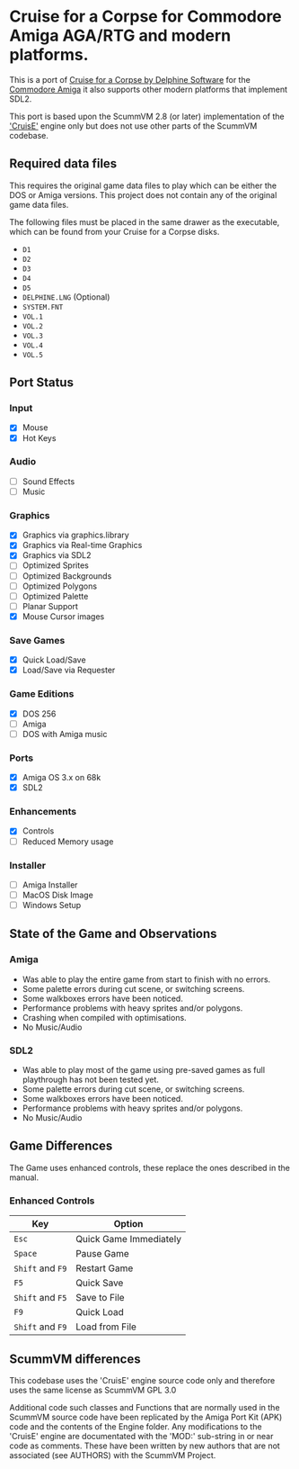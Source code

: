 # Cruise for a Corpse for Commodore Amiga AGA/RTG and modern platforms.

This is a port of [Cruise for a Corpse by Delphine Software](https://en.wikipedia.org/wiki/Cruise_for_a_Corpse) for the [Commodore Amiga](https://en.wikipedia.org/wiki/Amiga)  it also supports other modern platforms that implement SDL2.

This port is based upon the ScummVM 2.8 (or later) implementation of the ['CruisE'](https://github.com/scummvm/scummvm/tree/master/engines/cruise) engine only but does not use other parts of the ScummVM codebase.

## Required data files

This requires the original game data files to play which can be either the DOS or Amiga versions. This project does not contain any of the original game data files.

The following files must be placed in the same drawer as the executable, which can be found from your Cruise for a Corpse disks.

* `D1`
* `D2`
* `D3`
* `D4`
* `D5`
* `DELPHINE.LNG` (Optional)
* `SYSTEM.FNT`
* `VOL.1`
* `VOL.2`
* `VOL.3`
* `VOL.4`
* `VOL.5`

## Port Status

### Input
  * [X] Mouse
  * [X] Hot Keys

### Audio
  * [ ] Sound Effects
  * [ ] Music

### Graphics
  * [X] Graphics via graphics.library
  * [X] Graphics via Real-time Graphics
  * [X] Graphics via SDL2
  * [ ] Optimized Sprites
  * [ ] Optimized Backgrounds
  * [ ] Optimized Polygons
  * [ ] Optimized Palette
  * [ ] Planar Support
  * [X] Mouse Cursor images
  
### Save Games
  * [X] Quick Load/Save
  * [X] Load/Save via Requester

### Game Editions
  * [X] DOS 256
  * [ ] Amiga
  * [ ] DOS with Amiga music

### Ports
  * [X] Amiga OS 3.x on 68k
  * [X] SDL2

### Enhancements
  * [X] Controls
  * [ ] Reduced Memory usage

### Installer
  * [ ] Amiga Installer
  * [ ] MacOS Disk Image
  * [ ] Windows Setup

## State of the Game and Observations

### Amiga

* Was able to play the entire game from start to finish with no errors.
* Some palette errors during cut scene, or switching screens.
* Some walkboxes errors have been noticed.
* Performance problems with heavy sprites and/or polygons.
* Crashing when compiled with optimisations.
* No Music/Audio

### SDL2

* Was able to play most of the game using pre-saved games as full playthrough has not been tested yet.
* Some palette errors during cut scene, or switching screens.
* Some walkboxes errors have been noticed.
* Performance problems with heavy sprites and/or polygons.
* No Music/Audio

## Game Differences

The Game uses enhanced controls, these replace the ones described in the manual.

### Enhanced Controls

| Key              | Option                 |
|------------------|------------------------|
| `Esc`            | Quick Game Immediately |
| `Space`          | Pause Game             |
| `Shift` and `F9` | Restart Game   |
| `F5`             | Quick Save |
| `Shift` and `F5` | Save to File |
| `F9`             | Quick Load |
| `Shift` and `F9` | Load from File |


## ScummVM differences

This codebase uses the 'CruisE' engine source code only and therefore uses the same license as ScummVM GPL 3.0

Additional code such classes and Functions that are normally used in the ScummVM source code have been replicated by the Amiga Port Kit (APK) code and the contents of the Engine folder. Any modifications to the 'CruisE' engine are documentated with the 'MOD:' sub-string in or near code as comments. These have been written by new authors that are not associated (see AUTHORS) with the ScummVM Project.
